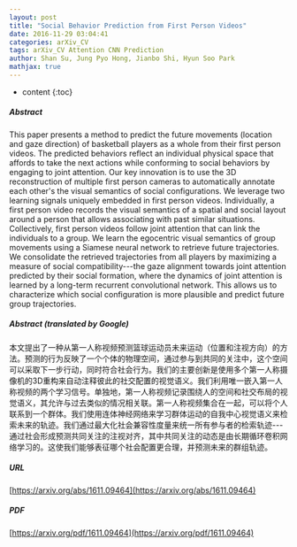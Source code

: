 ```yaml
---
layout: post
title: "Social Behavior Prediction from First Person Videos"
date: 2016-11-29 03:04:41
categories: arXiv_CV
tags: arXiv_CV Attention CNN Prediction
author: Shan Su, Jung Pyo Hong, Jianbo Shi, Hyun Soo Park
mathjax: true
---
```


* content
{:toc}

##### Abstract
This paper presents a method to predict the future movements (location and gaze direction) of basketball players as a whole from their first person videos. The predicted behaviors reflect an individual physical space that affords to take the next actions while conforming to social behaviors by engaging to joint attention. Our key innovation is to use the 3D reconstruction of multiple first person cameras to automatically annotate each other's the visual semantics of social configurations. We leverage two learning signals uniquely embedded in first person videos. Individually, a first person video records the visual semantics of a spatial and social layout around a person that allows associating with past similar situations. Collectively, first person videos follow joint attention that can link the individuals to a group. We learn the egocentric visual semantics of group movements using a Siamese neural network to retrieve future trajectories. We consolidate the retrieved trajectories from all players by maximizing a measure of social compatibility---the gaze alignment towards joint attention predicted by their social formation, where the dynamics of joint attention is learned by a long-term recurrent convolutional network. This allows us to characterize which social configuration is more plausible and predict future group trajectories.

##### Abstract (translated by Google)
本文提出了一种从第一人称视频预测篮球运动员未来运动（位置和注视方向）的方法。预测的行为反映了一个个体的物理空间，通过参与到共同的关注中，这个空间可以采取下一步行动，同时符合社会行为。我们的主要创新是使用多个第一人称摄像机的3D重构来自动注释彼此的社交配置的视觉语义。我们利用唯一嵌入第一人称视频的两个学习信号。单独地，第一人称视频记录围绕人的空间和社交布局的视觉语义，其允许与过去类似的情况相关联。第一人称视频集合在一起，可以将个人联系到一个群体。我们使用连体神经网络来学习群体运动的自我中心视觉语义来检索未来的轨迹。我们通过最大化社会兼容性度量来统一所有参与者的检索轨迹---通过社会形成预测共同关注的注视对齐，其中共同关注的动态是由长期循环卷积网络学习的。这使我们能够表征哪个社会配置更合理，并预测未来的群组轨迹。

##### URL
[https://arxiv.org/abs/1611.09464](https://arxiv.org/abs/1611.09464)

##### PDF
[https://arxiv.org/pdf/1611.09464](https://arxiv.org/pdf/1611.09464)

